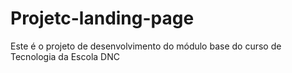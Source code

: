 # Projetc-landing-page
Este é o projeto de desenvolvimento do módulo base do curso de Tecnologia da Escola DNC

